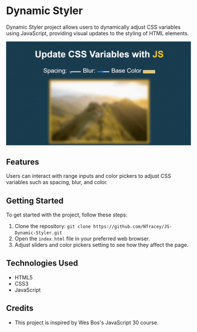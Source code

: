 # Dynamic Styler

Dynamic Styler project allows users to dynamically adjust CSS variables using JavaScript, providing visual updates to the styling of HTML elements.

![GIF Preview](project.gif)

## Features

Users can interact with range inputs and color pickers to adjust CSS variables such as spacing, blur, and color.

## Getting Started

To get started with the project, follow these steps:

1. Clone the repository: `git clone https://github.com/NTracey/JS-Dynamic-Styler.git`
2. Open the `index.html` file in your preferred web browser.
3. Adjust sliders and color pickers setting to see how they affect the page.

## Technologies Used

- HTML5
- CSS3
- JavaScript

## Credits

- This project is inspired by Wes Bos's JavaScript 30 course.
